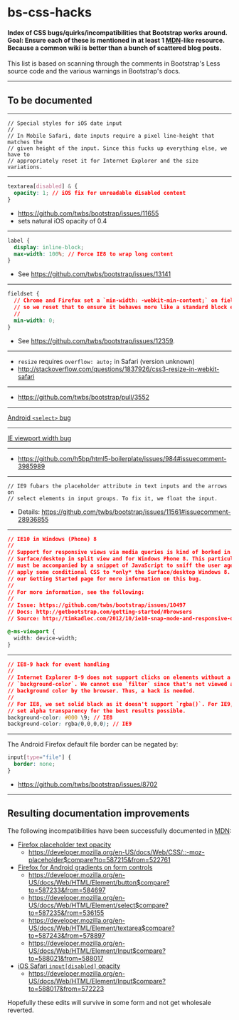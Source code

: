 bs-css-hacks
============
#### Index of CSS bugs/quirks/incompatibilities that Bootstrap works around.<br>Goal: Ensure each of these is mentioned in at least 1 [MDN](https://developer.mozilla.org/en-US/docs/Web)-like resource.<br>Because a common wiki is better than a bunch of scattered blog posts.
This list is based on scanning through the comments in Bootstrap's Less source code and the various warnings in Bootstrap's docs.

---
## To be documented

---
```
// Special styles for iOS date input
//
// In Mobile Safari, date inputs require a pixel line-height that matches the
// given height of the input. Since this fucks up everything else, we have to
// appropriately reset it for Internet Explorer and the size variations.
```
---
```css
textarea[disabled] & {
  opacity: 1; // iOS fix for unreadable disabled content
}
```
* https://github.com/twbs/bootstrap/issues/11655
* sets natural iOS opacity of 0.4

---
```css
label {
  display: inline-block;
  max-width: 100%; // Force IE8 to wrap long content
}
```
* See https://github.com/twbs/bootstrap/issues/13141

---
```css
fieldset {
  // Chrome and Firefox set a `min-width: -webkit-min-content;` on fieldsets,
  // so we reset that to ensure it behaves more like a standard block element.
  // 
  min-width: 0;
}
```
* See https://github.com/twbs/bootstrap/issues/12359.

---
* `resize` requires `overflow: auto;` in Safari (version unknown)
* http://stackoverflow.com/questions/1837926/css3-resize-in-webkit-safari

---
* https://github.com/twbs/bootstrap/pull/3552

---
[Android `<select>` bug](http://getbootstrap.com/getting-started/#support-android-stock-browser)

---
[IE viewport width bug](http://getbootstrap.com/getting-started/#support-ie10-width)

---
* https://github.com/h5bp/html5-boilerplate/issues/984#issuecomment-3985989

---
```
// IE9 fubars the placeholder attribute in text inputs and the arrows on
// select elements in input groups. To fix it, we float the input.
```
* Details: https://github.com/twbs/bootstrap/issues/11561#issuecomment-28936855

---
```css
// IE10 in Windows (Phone) 8
//
// Support for responsive views via media queries is kind of borked in IE10, for
// Surface/desktop in split view and for Windows Phone 8. This particular fix
// must be accompanied by a snippet of JavaScript to sniff the user agent and
// apply some conditional CSS to *only* the Surface/desktop Windows 8. Look at
// our Getting Started page for more information on this bug.
//
// For more information, see the following:
//
// Issue: https://github.com/twbs/bootstrap/issues/10497
// Docs: http://getbootstrap.com/getting-started/#browsers
// Source: http://timkadlec.com/2012/10/ie10-snap-mode-and-responsive-design/

@-ms-viewport {
  width: device-width;
}
```
---
```css
// IE8-9 hack for event handling
//
// Internet Explorer 8-9 does not support clicks on elements without a set
// `background-color`. We cannot use `filter` since that's not viewed as a
// background color by the browser. Thus, a hack is needed.
//
// For IE8, we set solid black as it doesn't support `rgba()`. For IE9, we
// set alpha transparency for the best results possible.
background-color: #000 \9; // IE8
background-color: rgba(0,0,0,0); // IE9
```

---
The Android Firefox default file border can be negated by:
```css
input[type="file"] {
  border: none;
}
```
* https://github.com/twbs/bootstrap/issues/8702

---
## Resulting documentation improvements

The following incompatibilities have been successfully documented in [MDN](https://developer.mozilla.org/en-US/docs/Web):
* [Firefox placeholder text opacity](https://github.com/twbs/bootstrap/pull/11526)
  * https://developer.mozilla.org/en-US/docs/Web/CSS/::-moz-placeholder$compare?to=587215&from=522761
* [Firefox for Android gradients on form controls](https://github.com/twbs/bootstrap/issues/8702)
  * https://developer.mozilla.org/en-US/docs/Web/HTML/Element/button$compare?to=587233&from=584697
  * https://developer.mozilla.org/en-US/docs/Web/HTML/Element/select$compare?to=587235&from=536155
  * https://developer.mozilla.org/en-US/docs/Web/HTML/Element/textarea$compare?to=587243&from=578897
  * https://developer.mozilla.org/en-US/docs/Web/HTML/Element/Input$compare?to=588021&from=588017
* [iOS Safari `input[disabled]` opacity](https://github.com/twbs/bootstrap/issues/11655)
  * https://developer.mozilla.org/en-US/docs/Web/HTML/Element/Input$compare?to=588017&from=572223

Hopefully these edits will survive in some form and not get wholesale reverted.
